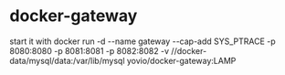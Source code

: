 # docker-gateway

start it with 
docker run -d --name gateway --cap-add SYS_PTRACE -p 8080:8080 -p 8081:8081 -p 8082:8082 -v //docker-data/mysql/data:/var/lib/mysql yovio/docker-gateway:LAMP